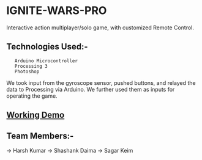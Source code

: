 # IGNITE-WARS-PRO

Interactive action multiplayer/solo game, with customized Remote Control.

## Technologies Used:-
```
   Arduino Microcontroller
   Processing 3
   Photoshop
```

We took input from the gyroscope sensor, pushed buttons, and relayed the data to Processing via Arduino. We further used them as inputs for operating the game.

## [Working Demo](https://www.youtube.com/watch?v=pUqISgHpKUU)

## Team Members:-
  -> Harsh Kumar
  -> Shashank Daima
  -> Sagar Keim
